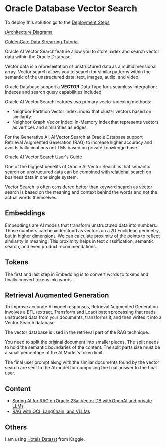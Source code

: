 # Oracle Database Vector Search

To deploy this solution go to the [Deployment Steps](DEPLOY.md)

¡[Architecture Diagrama](images/architecture.drawio.png)

[GoldenGate Data Streaming Tutorial](https://docs.oracle.com/en/learn/oci-gg-to-streaming/index.html#task-4-create-a-new-schema-and-settings-for-sourcedb)

Oracle AI Vector Search feature allow you to store, index and search vector data within the Oracle Database.

Vector data is a representation of unstructured data as a multidimensional array. Vector search allows you to search for similar patterns within the semantic of the unstructured data: text, images, audio, and video.

Oracle Database support a **VECTOR** Data Type for a seamless integration; indexes and search query capabilities included.

Oracle AI Vector Search features two primary vector indexing methods:

- Neighbor Partition Vector Index: index that cluster vectors based on similarity.
- Neighbor Graph Vector Index: In-Memory index that represents vectors as vertices and similarities as edges.

For the Generative AI, AI Vector Search at Oracle Database support Retrieval Augmented Generation (RAG) to increase higher accuracy and avoids hallucinations on LLMs based on private knowledge base.

[Oracle AI Vector Search User's Guide](https://docs.oracle.com/en/database/oracle/oracle-database/23/vecse/index.html)

One of the biggest benefits of Oracle AI Vector Search is that semantic search on unstructured data can be combined with relational search on business data in one single system.

Vector Search is often considered better than keyword search as vector search is based on the meaning and context behind the words and not the actual words themselves.

## Embeddings

Embeddings are AI models that transform unstructured data into numbers. Those numbers can be understood as vectors un a 2D Euclidean geometry, but in higher dimensions. We can calculate proximity of the points to reflect similarity in meaning. This proximity helps in text classification, semantic search, and even product recommendations.

## Tokens

The first and last step in Embedding is to convert words to tokens and finally convert tokens into words.

## Retrieval Augmented Generation

To improve accurate AI model responses, Retrieval Augmented Generation involves a ETL (extract, Transform and Load) batch processing that reads unstructed data from your documents, transforms it, and then writes it into a Vector Search database.

The vector database is used in the retrieval part of the RAG technique.

You need to split the original document into smaller pieces. The split needs to hold the semantic boundaries of the content. The split parts size must be a small percentage of the AI Model's token limit.

The final user prompt along with the similar documents found by the vector search are sent to the AI model for composing the final answer to the final user.

## Content

- [Spring AI for RAG on Oracle 23ai Vector DB with OpenAI and private LLMs](https://github.com/oracle-devrel/springai-rag-db23ai)
- [RAG with OCI, LangChain, and VLLMs](https://github.com/oracle-devrel/technology-engineering/blob/rag-marketing-update/cloud-infrastructure/ai-infra-gpu/AI%20Infrastructure/rag-langchain-vllm-mistral/README.md)

## Others

I am using [Hotels Dataset](https://www.kaggle.com/datasets/raj713335/tbo-hotels-dataset?resource=download) from Kaggle.
